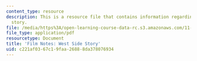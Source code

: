 ```yaml
---
content_type: resource
description: This is a resource file that contains information regarding west side
  story.
file: /media/https%3A/open-learning-course-data-rc.s3.amazonaws.com/11-139-the-city-in-film-spring-2015/c221af0367c19faa26888da378076934_MIT11_139S15_WestSideStory.pdf
file_type: application/pdf
resourcetype: Document
title: 'Film Notes: West Side Story'
uid: c221af03-67c1-9faa-2688-8da378076934
---
```

